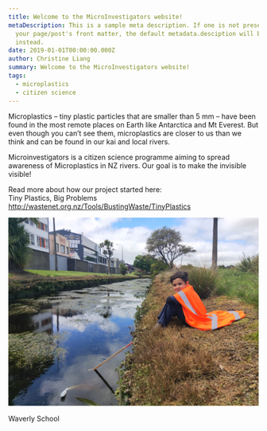 ```yaml
---
title: Welcome to the MicroInvestigators website!
metaDescription: This is a sample meta description. If one is not present in
  your page/post's front matter, the default metadata.desciption will be used
  instead.
date: 2019-01-01T00:00:00.000Z
author: Christine Liang
summary: Welcome to the MicroInvestigators website!
tags:
  - microplastics
  - citizen science
---
```

Microplastics – tiny plastic particles that are smaller than 5 mm – have been found in the most remote places on Earth like Antarctica and Mt Everest. But even though you can’t see them, microplastics are closer to us than we think and can be found in our kai and local rivers. 

Microinvestigators is a citizen science programme aiming to spread awareness of Microplastics in NZ rivers. Our goal is to make the invisible visible! 

Read more about how our project started here: \
Tiny Plastics, Big Problems <http://wastenet.org.nz/Tools/BustingWaste/TinyPlastics>

![Waverly School](/static/img/copy-of-waverley2.png "Waverly School")

Waverly School